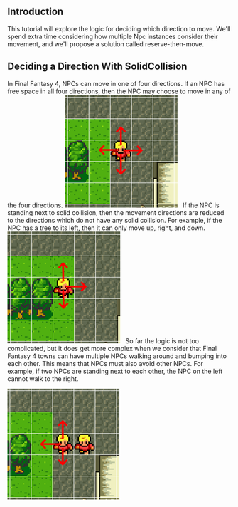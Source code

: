 ## Introduction

This tutorial will explore the logic for deciding which direction to move. We'll spend extra time considering how multiple Npc instances consider their movement, and we'll propose a solution called reserve-then-move.

## Deciding a Direction With SolidCollision

In Final Fantasy 4, NPCs can move in one of four directions. If an NPC has free space in all four directions, then the NPC may choose to move in any of the four directions. ![](/media/2021-03-img_60581cd3a7145.png)   If the NPC is standing next to solid collision, then the movement directions are reduced to the directions which do not have any solid collision. For example, if the NPC has a tree to its left, then it can only move up, right, and down.![](/media/2021-03-img_60581d541a1d4.png)   So far the logic is not too complicated, but it does get more complex when we consider that Final Fantasy 4 towns can have multiple NPCs walking around and bumping into each other. This means that NPCs must also avoid other NPCs. For example, if two NPCs are standing next to each other, the NPC on the left cannot walk to the right.

![](/media/2021-03-img_605821c339ac5.png)

 
